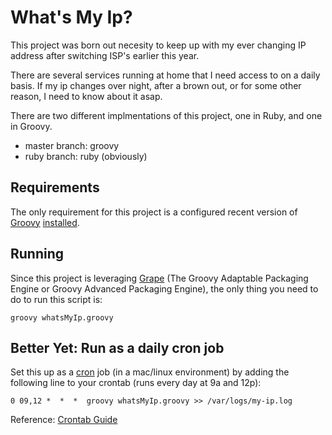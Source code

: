 What's My Ip?
==============
This project was born out necesity to keep up with my ever changing IP
address after switching ISP's earlier this year.

There are several services running at home that I need access to on a
daily basis.  If my ip changes over night, after a brown out, or for
some other reason, I need to know about it asap.

There are two different implmentations of this project, one in Ruby, and
one in Groovy.

* master branch: groovy
* ruby branch: ruby (obviously)


Requirements
------------
The only requirement for this project is a configured recent version of [Groovy][] [installed][].


Running
-------
Since this project is leveraging [Grape][] (The Groovy Adaptable Packaging Engine or Groovy Advanced Packaging Engine), the only thing you need to do to run this script is:

    groovy whatsMyIp.groovy

Better Yet: Run as a daily cron job
----------
Set this up as a [cron][] job (in a mac/linux environment) by adding the following line to your crontab (runs every day at 9a and 12p):

    0 09,12 *  *  *  groovy whatsMyIp.groovy >> /var/logs/my-ip.log

Reference: [Crontab Guide][]

[Grape]: http://groovy.codehaus.org/Grape
[Crontab Guide]: http://www.crontabrocks.org
[Groovy]: http://groovy.codehaus.org/Download
[installed]: http://groovy.codehaus.org/Installing+Groovy
[cron]: http://en.wikipedia.org/wiki/Cron